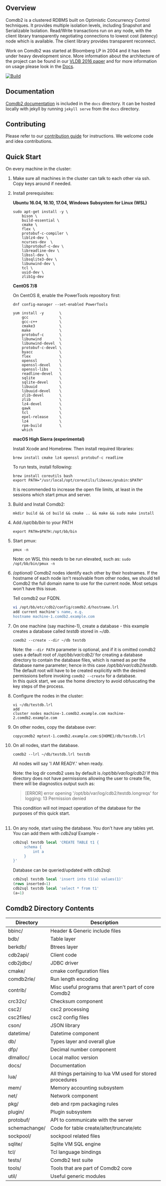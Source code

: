 ## Overview

Comdb2 is a clustered RDBMS built on Optimistic Concurrency Control techniques. 
It provides multiple isolation levels, including Snapshot and Serializable Isolation. 
Read/Write transactions run on any node, with the client library transparently negotiating connections to lowest cost (latency) node which is available.
The client library provides transparent reconnect.

Work on Comdb2 was started at Bloomberg LP in 2004 and it has been under heavy development since.
More information about the architecture of the project can be found in our [VLDB 2016 paper](http://www.vldb.org/pvldb/vol9/p1377-scotti.pdf) and for more information on usage please look in the [Docs](https://bloomberg.github.io/comdb2/overview_home.html).

[![Build](http://comdb2.s3-website-us-east-1.amazonaws.com/master.svg)](http://comdb2.s3-website-us-east-1.amazonaws.com/tests/master/detail.txt)


## Documentation

[Comdb2 documentation](http://bloomberg.github.io/comdb2) is included in the `docs` directory. 
It can be hosted locally with jekyll by running `jekyll serve` from the `docs` directory.

## Contributing

Please refer to our [contribution guide](https://bloomberg.github.io/comdb2/contrib.html) for instructions.
We welcome code and idea contributions.

## Quick Start

On every machine in the cluster:

1. Make sure all machines in the cluster can talk to each other via ssh.  
   Copy keys around if needed.  

2. Install prerequisites: 
   
   **Ubuntu 16.04, 16.10, 17.04, Windows Subsystem for Linux (WSL)**
        
   ```
   sudo apt-get install -y \
       bison \
       build-essential \
       cmake \
       flex \
       protobuf-c-compiler \
       liblz4-dev \
       ncurses-dev  \
       libprotobuf-c-dev \
       libreadline-dev \
       libssl-dev \
       libsqlite3-dev \
       libunwind-dev \
       tcl \
       uuid-dev \
       zlib1g-dev
   ```

   **CentOS 7/8**

   On CentOS 8, enable the PowerTools repository first:

   ```
   dnf config-manager --set-enabled PowerTools
   ```

   ```
   yum install -y       \
       gcc              \
       gcc-c++          \
       cmake3           \
       make             \
       protobuf-c       \
       libunwind        \
       libunwind-devel  \
       protobuf-c-devel \
       byacc            \
       flex             \
       openssl          \
       openssl-devel    \
       openssl-libs     \
       readline-devel   \
       sqlite           \
       sqlite-devel     \
       libuuid          \
       libuuid-devel    \
       zlib-devel       \
       zlib             \
       lz4-devel        \
       gawk             \
       tcl              \
       epel-release     \
       lz4              \
       rpm-build        \
       which
   ```

   **macOS High Sierra (experimental)**

   Install Xcode and Homebrew. Then install required libraries:

   ```
   brew install cmake lz4 openssl protobuf-c readline
   ```

   To run tests, install following:

   ```
   brew install coreutils bash
   export PATH="/usr/local/opt/coreutils/libexec/gnubin:$PATH"
   ```

   It is recommended to increase the open file limits, at least in the sessions which start pmux and server.


3. Build and Install Comdb2:

   ```
   mkdir build && cd build && cmake .. && make && sudo make install
   ```

4. Add */opt/bb/bin* to your PATH

   ```
   export PATH=$PATH:/opt/bb/bin
   ```

5. Start pmux:

   ```
   pmux -n
   ```
   Note: on WSL this needs to be run elevated, such as: `sudo /opt/bb/bin/pmux -n` 

6. _(optional)_ Comdb2 nodes identify each other by their hostnames.  If the hostname 
   of each node isn't resolvable from other nodes, we should tell Comdb2 the full 
   domain name to use for the current node.  Most setups won't have this issue.

   Tell comdb2 our FQDN.
   ```bash
   vi /opt/bb/etc/cdb2/config/comdb2.d/hostname.lrl
   add current machine's name, e.g.
   hostname machine-1.comdb2.example.com
   ```

7. On one machine (say machine-1), create a database - this example creates a database 
   called _testdb_ stored in _~/db_.

   ```
   comdb2 --create --dir ~/db testdb
   ```
   
   Note: the `--dir PATH` parameter is optional, and if it is omitted comdb2 uses a default root of */opt/bb/var/cdb2/* for creating a database directory to contain the database files, which is named as per the database name parameter; hence in this case  */opt/bb/var/cdb2/testdb*.  
   The default root will have to be created explicitly with the desired permissions before invoking `comdb2 --create` for a database.  
   In this quick start, we use the home directory to avoid obfuscating the key steps of the process. 
   
   
8. Configure the nodes in the cluster:
   ```
   vi ~/db/testdb.lrl
   add
   cluster nodes machine-1.comdb2.example.com machine-2.comdb2.example.com
   ```
   
9. On other nodes, copy the database over:
   ```
   copycomdb2 mptest-1.comdb2.example.com:${HOME}/db/testdb.lrl
   ```
   
0. On all nodes, start the database.
   ```
   comdb2 --lrl ~/db/testdb.lrl testdb
   ```
   All nodes will say 'I AM READY.' when ready.
   
   Note: the log dir comdb2 uses by default is */opt/bb/var/log/cdb2/* 
   If this directory does not have permissions allowing the user to create file, there will be diagnostics output such as:  
   > [ERROR] error opening '/opt/bb/var/log/cdb2/testdb.longreqs' for logging: 13 Permission denied  
   
   This condition will not impact operation of the database for the purposes of this quick start.  
   

1. On any node, start using the database.  You don't have any tables yet.  You can add them with *cdb2sql* 
   Example -
   ```sql
   cdb2sql testdb local 'CREATE TABLE t1 {
        schema {
            int a
        }
   }'
   ```

   Database can be queried/updated with cdb2sql:
   ```sql
   cdb2sql testdb local 'insert into t1(a) values(1)'
   (rows inserted=1)
   cdb2sql testdb local 'select * from t1'
   (a=1)
   ```

## Comdb2 Directory Contents

| Directory | Description |
| --- | --- |
| bbinc/        | Header & Generic include files |
| bdb/          | Table layer |
| berkdb/       | Btrees layer |
| cdb2api/      | Client code |
| cdb2jdbc/     | JDBC driver |
| cmake/        | cmake configuration files |
| comdb2rle/    | Run length encoding |
| contrib/      | Misc useful programs that aren't part of core Comdb2 |
| crc32c/       | Checksum component |
| csc2/         | csc2 processing |
| csc2files/    | csc2 config files |
| cson/         | JSON library |
| datetime/     | Datetime component |
| db/           | Types layer and overall glue |
| dfp/          | Decimal number component |
| dlmalloc/     | Local malloc version |
| docs/         | Documentation |
| lua/          | All things pertaining to lua VM used for stored procedures |
| mem/          | Memory accounting subsystem |
| net/          | Network component |
| pkg/          | deb and rpm packaging rules |
| plugin/       | Plugin subsystem |
| protobuf/     | API to communicate with the server |
| schemachange/ | Code for table create/alter/truncate/etc |
| sockpool/     | sockpool related files  |
| sqlite/       | Sqlite VM SQL engine  |
| tcl/          | Tcl language bindings |
| tests/        | Comdb2 test suite |
| tools/        | Tools that are part of Comdb2 core |
| util/         | Useful generic modules |

